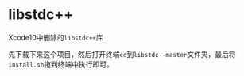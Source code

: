 # libstdc++
Xcode10中删除的`libstdc++`库

先下载下来这个项目，然后打开终端`cd`到`libstdc--master`文件夹，最后将`install.sh`拖到终端中执行即可。
